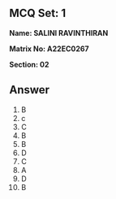 ## MCQ Set: 1

**Name: SALINI RAVINTHIRAN**

**Matrix No: A22EC0267**

**Section: 02**

## Answer
1. B
2. c
3. C
4. B
5. B
6. D
7. C
8. A
9. D
10. B

